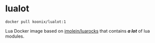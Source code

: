 # lualot

`docker pull koonix/lualot:1`

Lua Docker image based on [imolein/luarocks](https://hub.docker.com/r/imolein/luarocks)
that contains ***a lot*** of lua modules.
